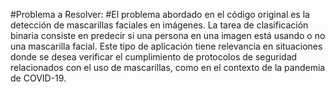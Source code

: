 #Problema a Resolver:
#El problema abordado en el código original es la detección de mascarillas faciales en imágenes. La tarea de clasificación binaria consiste en predecir si una persona en una imagen está usando o no una mascarilla facial. Este tipo de aplicación tiene relevancia en situaciones donde se desea verificar el cumplimiento de protocolos de seguridad relacionados con el uso de mascarillas, como en el contexto de la pandemia de COVID-19.
